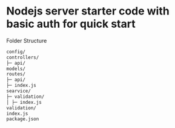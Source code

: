 
# Nodejs server starter code with basic auth for quick start

Folder Structure
```bash
config/ 
controllers/ 
├─ api/ 
models/ 
routes/ 
├─ api/ 
├─ index.js 
searvice/ 
├─ validation/ 
│ ├─ index.js 
validation/ 
index.js 
package.json
```